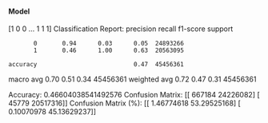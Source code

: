 #### Model
[1 0 0 ... 1 1 1]
Classification Report:
              precision    recall  f1-score   support

           0       0.94      0.03      0.05  24893266
           1       0.46      1.00      0.63  20563095

    accuracy                           0.47  45456361
   macro avg       0.70      0.51      0.34  45456361
weighted avg       0.72      0.47      0.31  45456361

Accuracy: 0.46604038541492576
Confusion Matrix:
[[  667184 24226082]
 [   45779 20517316]]
Confusion Matrix (%):
[[ 1.46774618 53.29525168]
 [ 0.10070978 45.13629237]]
